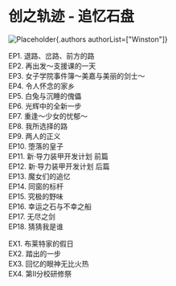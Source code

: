 # 创之轨迹 - 追忆石盘
![Placeholder](){.authors authorList=["Winston"]}

EP1. 退路、岔路、前方的路  
EP2. 再出发～支援课的一天  
EP3. 女子学院事件簿～美嘉与美丽的剑士～  
EP4. 令人怀念的家乡  
EP5. 白兔与沉睡的傀儡  
EP6. 光辉中的全新一步  
EP7. 重逢～少女的忧郁～  
EP8. 我所选择的路  
EP9. 两人的正义  
EP10. 堕落的皇子  
EP11. 新·导力装甲开发计划 前篇  
EP12. 新·导力装甲开发计划 后篇  
EP13. 魔女们的追忆  
EP14. 同窗的标杆  
EP15. 究极的野味  
EP16. 幸运之石与不幸之船  
EP17. 无尽之剑  
EP18. 猜猜我是谁  

EX1. 布莱特家的假日  
EX2. 踏出的一步  
EX3. 回忆的眼神无比火热  
EX4. 第Ⅱ分校研修祭